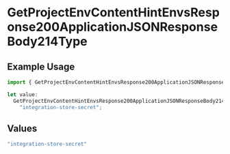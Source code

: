 # GetProjectEnvContentHintEnvsResponse200ApplicationJSONResponseBody214Type

## Example Usage

```typescript
import { GetProjectEnvContentHintEnvsResponse200ApplicationJSONResponseBody214Type } from "@vercel/sdk/models/operations/getprojectenv.js";

let value:
  GetProjectEnvContentHintEnvsResponse200ApplicationJSONResponseBody214Type =
    "integration-store-secret";
```

## Values

```typescript
"integration-store-secret"
```
